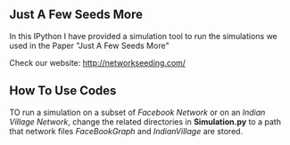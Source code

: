 ## Just A Few Seeds More
In this IPython I have provided a simulation tool to run the simulations we used in the Paper "Just A Few Seeds More"

Check our website: http://networkseeding.com/

## How To Use Codes
TO run a simulation on a subset of _Facebook Network_ or on an _Indian Village Network_, change the related directories in __Simulation.py__ to a path that network files _FaceBookGraph_ and _IndianVillage_ are stored.
